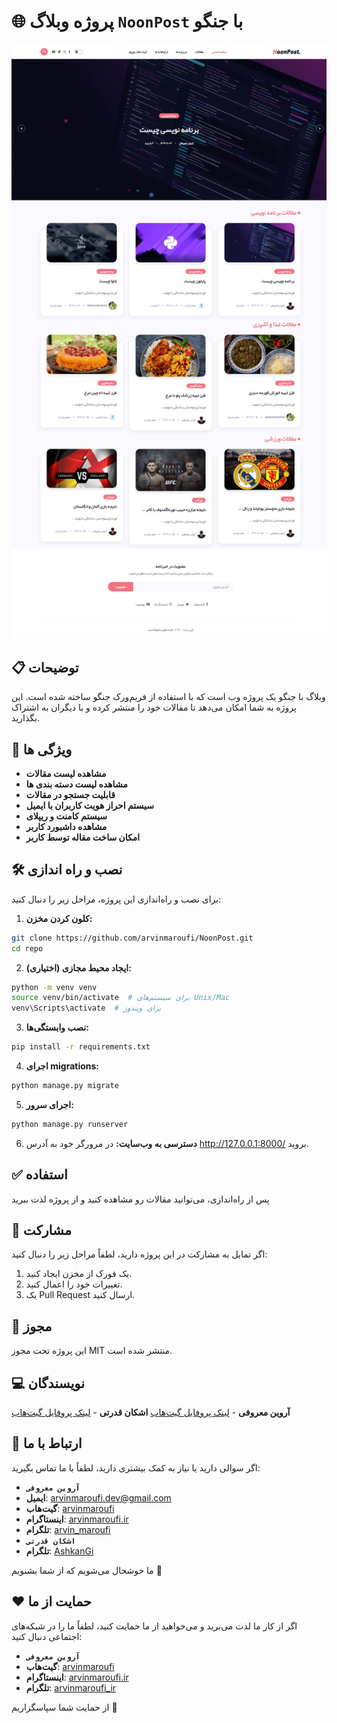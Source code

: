 # 🌐 **پروژه وبلاگ `NoonPost` با جنگو**

![home page image](screenshot.png "home page")

## 📋 توضیحات
وبلاگ با جنگو یک پروژه وب است که با استفاده از فریم‌ورک جنگو ساخته شده است. این پروژه به شما امکان می‌دهد تا مقالات خود را منتشر کرده و با دیگران به اشتراک بگذارید.

## 🚀 ویژگی ها

- <b>مشاهده لیست مقالات</b>
- <b>مشاهده لیست دسته بندی ها</b>
- <b>قابلیت جستجو در مقالات</b>
- <b>سیستم احراز هویت کاربران با ایمیل</b>
- <b>سیستم کامنت و ریپلای</b>
- <b>مشاهده داشبورد کاربر</b>
- <b>امکان ساخت مقاله توسط کاربر</b>

## 🛠️ نصب و راه اندازی
برای نصب و راه‌اندازی این پروژه، مراحل زیر را دنبال کنید:

1. **کلون کردن مخزن:**

```bash
git clone https://github.com/arvinmaroufi/NoonPost.git
cd repo
```

2. **ایجاد محیط مجازی (اختیاری):**

```bash
python -m venv venv
source venv/bin/activate  # برای سیستم‌های Unix/Mac
venv\Scripts\activate  # برای ویندوز
```

3. **نصب وابستگی‌ها:**
   
```bash
pip install -r requirements.txt
```

4. **اجرای migrations:**

```bash
python manage.py migrate
```

5. **اجرای سرور:**

```bash
python manage.py runserver
```

6. **دسترسی به وب‌سایت:**
   در مرورگر خود به آدرس http://127.0.0.1:8000/ بروید.

## ✅ استفاده

پس از راه‌اندازی، می‌توانید مقالات رو مشاهده کنید و از پروژه لذت ببرید

## 🎯 مشارکت

اگر تمایل به مشارکت در این پروژه دارید، لطفاً مراحل زیر را دنبال کنید:

1. یک فورک از مخزن ایجاد کنید.
2. تغییرات خود را اعمال کنید.
3. یک Pull Request ارسال کنید.

## 🧾 مجوز

این پروژه تحت مجوز MIT منتشر شده است.

## 💻 نویسندگان

**آروین معروفی** - [لینک پروفایل گیت‌هاب](https://github.com/arvinmaroufi)
**اشکان قدرتی** - [لینک پروفایل گیت‌هاب](https://github.com/arvinmaroufi)

## 💬 ارتباط با ما

اگر سوالی دارید یا نیاز به کمک بیشتری دارید، لطفاً با ما تماس بگیرید:

- <b>`آروین معروفی`</b>
- **ایمیل**: [arvinmaroufi.dev@gmail.com](mailto:arvinmaroufi.dev@gmail.com)
- **گیت‌هاب**: [arvinmaroufi](https://github.com/arvinmaroufi/arvinmaroufi/issues)
- **اینستاگرام**: [arvinmaroufi.ir](https://instagram.com/arvinmaroufi.ir)
- **تلگرام**: [arvin_maroufi](https://t.me/arvin_maroufi)
- <b>`اشکان قدرتی`</b>
- **تلگرام**: [AshkanGi](https://t.me/AshkanGi)


ما خوشحال می‌شویم که از شما بشنویم 🙏

## ❤️ حمایت از ما

اگر از کار ما لذت می‌برید و می‌خواهید از ما حمایت کنید، لطفاً ما را در شبکه‌های اجتماعی دنبال کنید:

- <b>`آروین معروفی`</b>
- **گیت‌هاب**: [arvinmaroufi](https://github.com/arvinmaroufi)
- **اینستاگرام**: [arvinmaroufi.ir](https://instagram.com/arvinmaroufi.ir)
- **تلگرام**: [arvinmaroufi_ir](https://t.me/arvinmaroufi_ir)

از حمایت شما سپاسگزاریم 🙏
